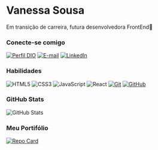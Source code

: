 # Vanessa Sousa

Em transição de carreira, futura desenvolvedora FrontEnd👾

### Conecte-se comigo
[![Perfil DIO](https://img.shields.io/badge/-Meu%20Perfil%20na%20DIO-923DFF?style=for-the-badge)](https://web.dio.me/users/vanessasousa_pro?tab=achievements)
[![E-mail](https://img.shields.io/badge/-Email-923DFF?style=for-the-badge&logo=microsoft-outlook&logoColor=white)](mailto:vanessasousa.pro@gmail.com)
[![LinkedIn](https://img.shields.io/badge/-LinkedIn-923DFF?style=for-the-badge&logo=linkedin&logoColor=white)](https://www.linkedin.com/in/vanessa-sousa-pro/?originalSubdomain=br)

### Habilidades
![HTML5](https://img.shields.io/badge/HTML-923DFF?style=for-the-badge&logo=html5&logoColor=white)
![CSS3](https://img.shields.io/badge/CSS3-923DFF?style=for-the-badge&logo=css3&logoColor=white)
![JavaScript](https://img.shields.io/badge/JavaScript-923DFF?style=for-the-badge&logo=javascript&logoColor=white)
![React](https://img.shields.io/badge/React-923DFF?style=for-the-badge&logo=react&logoColor=white)
[![Git](https://img.shields.io/badge/Git-923DFF?style=for-the-badge&logo=git&logoColor=white)](https://git-scm.com/doc)
[![GitHub](https://img.shields.io/badge/GitHub-923DFF?style=for-the-badge&logo=github&logoColor=white)](https://docs.github.com/)

### GitHub Stats
![GitHub Stats](https://github-readme-stats.vercel.app/api?username=vanessasousapro&theme=transparent&bg_color=923DFF&border_color=000&show_icons=true&icon_color=FFF&title_color=FFF&text_color=FFF&hide_title=true&hide=stars)

### Meu Portifólio
[![Repo Card](https://github-readme-stats.vercel.app/api/pin/?username=vanessasousapro&repo=portifolio-VSP&bg_color=923DFF&border_color=000&show_icons=true&icon_color=FFF&title_color=FFF&text_color=FFF)](https://github.com/vanessasousapro/portifolio-VSP)
